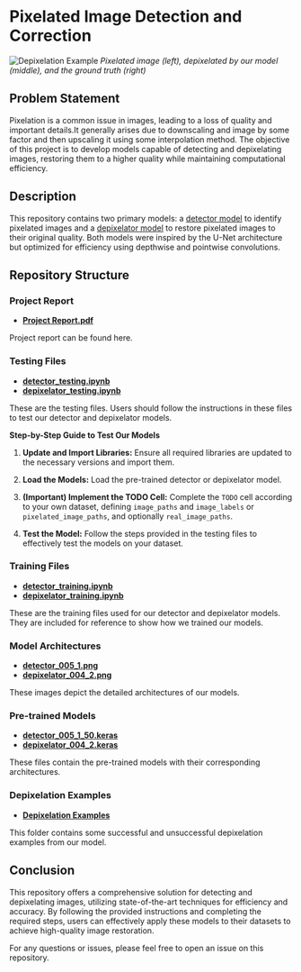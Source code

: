 # Pixelated Image Detection and Correction

![Depixelation Example](https://github.com/nafis71041/pixelation_correction/blob/main/depixelation_examples/success4_protest_4x_lanczos_nearest.png)
*Pixelated image (left), depixelated by our model (middle), and the ground truth (right)*

## Problem Statement

Pixelation is a common issue in images, leading to a loss of quality and important details.It generally arises due to downscaling and image by some factor and then upscaling it using some interpolation method. The objective of this project is to develop models capable of detecting and depixelating images, restoring them to a higher quality while maintaining computational efficiency.

## Description

This repository contains two primary models: a [detector model](https://github.com/nafis71041/pixelation_correction/blob/main/detector_005_1_50.keras) to identify pixelated images and a [depixelator model](https://github.com/nafis71041/pixelation_correction/blob/main/depixelator_004_2.keras) to restore pixelated images to their original quality. Both models were inspired by the U-Net architecture but optimized for efficiency using depthwise and pointwise convolutions.

## Repository Structure

### Project Report
- **[Project Report.pdf](https://github.com/nafis71041/pixelation_correction/blob/main/Project%20Report.pdf)**

Project report can be found here.

### Testing Files
- **[detector_testing.ipynb](https://github.com/nafis71041/pixelation_correction/blob/main/detector_testing.ipynb)**
- **[depixelator_testing.ipynb](https://github.com/nafis71041/pixelation_correction/blob/main/depixelator_testing.ipynb)**

These are the testing files. Users should follow the instructions in these files to test our detector and depixelator models.

**Step-by-Step Guide to Test Our Models**

1. **Update and Import Libraries:** Ensure all required libraries are updated to the necessary versions and import them.

2. **Load the Models:** Load the pre-trained detector or depixelator model.

3. **(Important) Implement the TODO Cell:** Complete the `TODO` cell according to your own dataset, defining `image_paths` and `image_labels` or `pixelated_image_paths`, and optionally `real_image_paths`.

4. **Test the Model:** Follow the steps provided in the testing files to effectively test the models on your dataset.

### Training Files
- **[detector_training.ipynb](https://github.com/nafis71041/pixelation_correction/blob/main/detector_training.ipynb)**
- **[depixelator_training.ipynb](https://github.com/nafis71041/pixelation_correction/blob/main/depixelator_training.ipynb)**

These are the training files used for our detector and depixelator models. They are included for reference to show how we trained our models.

### Model Architectures
- **[detector_005_1.png](https://github.com/nafis71041/pixelation_correction/blob/main/detector_005_1.png)**
- **[depixelator_004_2.png](https://github.com/nafis71041/pixelation_correction/blob/main/depixelator_004_2.png)**

These images depict the detailed architectures of our models.

### Pre-trained Models
- **[detector_005_1_50.keras](https://github.com/nafis71041/pixelation_correction/blob/main/detector_005_1_50.keras)**
- **[depixelator_004_2.keras](https://github.com/nafis71041/pixelation_correction/blob/main/depixelator_004_2.keras)**

These files contain the pre-trained models with their corresponding architectures.

### Depixelation Examples
- **[Depixelation Examples](https://github.com/nafis71041/pixelation_correction/tree/main/depixelation_examples)**

This folder contains some successful and unsuccessful depixelation examples from our model.

## Conclusion

This repository offers a comprehensive solution for detecting and depixelating images, utilizing state-of-the-art techniques for efficiency and accuracy. By following the provided instructions and completing the required steps, users can effectively apply these models to their datasets to achieve high-quality image restoration.

For any questions or issues, please feel free to open an issue on this repository.
